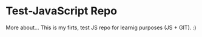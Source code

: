 # Test-JavaScript Repo

More about... This is my firts, test JS repo for learnig purposes (JS + GIT). :)
